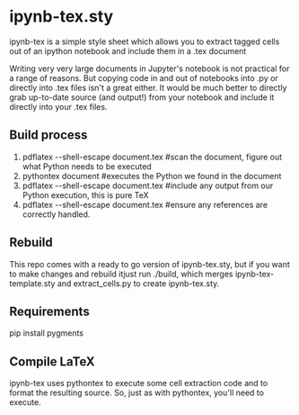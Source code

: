 # ipynb-tex.sty

ipynb-tex is a simple style sheet which allows you to extract tagged cells out of an ipython notebook and include them in a .tex document

Writing very very large documents in Jupyter's notebook is not practical for a range of reasons. But copying code in and out of notebooks into .py or directly into .tex files isn't a great either. It would be much better to directly grab up-to-date source (and output!) from your notebook and include it directly into your .tex files.


## Build process
1.  pdflatex --shell-escape document.tex #scan the document, figure out what Python needs to be executed
2.  pythontex document #executes the Python we found in the document
3.  pdflatex --shell-escape document.tex #include any output from our Python execution, this is pure TeX
4. pdflatex --shell-escape document.tex #ensure any references are correctly handled.

## Rebuild
This repo comes with a ready to go version of ipynb-tex.sty, but if you want to make changes and rebuild itjust run ./build, which merges ipynb-tex-template.sty and extract_cells.py to create ipynb-tex.sty.

## Requirements
pip install pygments

## Compile LaTeX
ipynb-tex uses pythontex to execute some cell extraction code and to format the resulting source. So, just as with pythontex, you'll need to execute.



